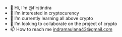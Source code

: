 - 👋 Hi, I’m @firstindra
- 👀 I’m interested in cryptocurency
- 🌱 I’m currently learning all above crypto
- 💞️ I’m looking to collaborate on the project of crypto
- 📫 How to reach me indramaulana43@gmail.com

<!---
firstindra/firstindra is a ✨ special ✨ repository because its `README.md` (this file) appears on your GitHub profile.
You can click the Preview link to take a look at your changes.
--->
